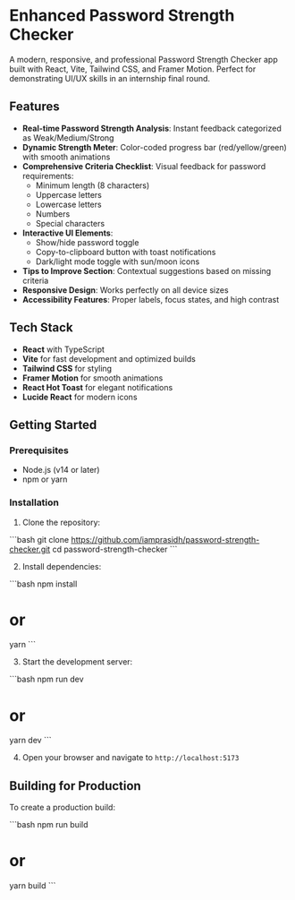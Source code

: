 # Enhanced Password Strength Checker

A modern, responsive, and professional Password Strength Checker app built with React, Vite, Tailwind CSS, and Framer Motion. Perfect for demonstrating UI/UX skills in an internship final round.

## Features

- **Real-time Password Strength Analysis**: Instant feedback categorized as Weak/Medium/Strong
- **Dynamic Strength Meter**: Color-coded progress bar (red/yellow/green) with smooth animations
- **Comprehensive Criteria Checklist**: Visual feedback for password requirements:
  - Minimum length (8 characters)
  - Uppercase letters
  - Lowercase letters
  - Numbers
  - Special characters
- **Interactive UI Elements**:
  - Show/hide password toggle
  - Copy-to-clipboard button with toast notifications
  - Dark/light mode toggle with sun/moon icons
- **Tips to Improve Section**: Contextual suggestions based on missing criteria
- **Responsive Design**: Works perfectly on all device sizes
- **Accessibility Features**: Proper labels, focus states, and high contrast

## Tech Stack

- **React** with TypeScript
- **Vite** for fast development and optimized builds
- **Tailwind CSS** for styling
- **Framer Motion** for smooth animations
- **React Hot Toast** for elegant notifications
- **Lucide React** for modern icons

## Getting Started

### Prerequisites

- Node.js (v14 or later)
- npm or yarn

### Installation

1. Clone the repository:

\`\`\`bash
git clone https://github.com/iamprasidh/password-strength-checker.git
cd password-strength-checker
\`\`\`

2. Install dependencies:

\`\`\`bash
npm install
# or
yarn
\`\`\`

3. Start the development server:

\`\`\`bash
npm run dev
# or
yarn dev
\`\`\`

4. Open your browser and navigate to `http://localhost:5173`

## Building for Production

To create a production build:

\`\`\`bash
npm run build
# or
yarn build
\`\`\`

